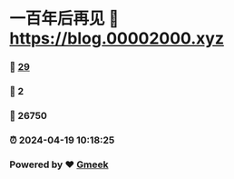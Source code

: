 # 一百年后再见 :link: https://blog.00002000.xyz 
### :page_facing_up: [29](https://blog.00002000.xyz/tag.html) 
### :speech_balloon: 2 
### :hibiscus: 26750 
### :alarm_clock: 2024-04-19 10:18:25 
### Powered by :heart: [Gmeek](https://github.com/Meekdai/Gmeek)
